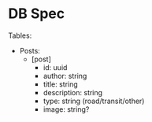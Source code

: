 # DB Spec

Tables:

- Posts:
  - [post]
    - id: uuid
    - author: string
    - title: string
    - description: string
    - type: string (road/transit/other)
    - image: string?
